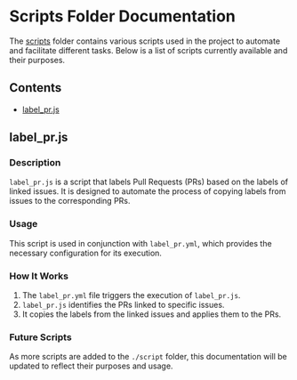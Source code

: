 # Scripts Folder Documentation

The [scripts](../../../.github/scripts/) folder contains various scripts used in the project to automate and facilitate different tasks. Below is a list of scripts currently available and their purposes.

## Contents

-   [label_pr.js](../../../.github/scripts/label_pr.js)

## label_pr.js

### Description

`label_pr.js` is a script that labels Pull Requests (PRs) based on the labels of linked issues. It is designed to automate the process of copying labels from issues to the corresponding PRs.

### Usage

This script is used in conjunction with `label_pr.yml`, which provides the necessary configuration for its execution.

### How It Works

1. The `label_pr.yml` file triggers the execution of `label_pr.js`.
2. `label_pr.js` identifies the PRs linked to specific issues.
3. It copies the labels from the linked issues and applies them to the PRs.

### Future Scripts

As more scripts are added to the `./script` folder, this documentation will be updated to reflect their purposes and usage.
